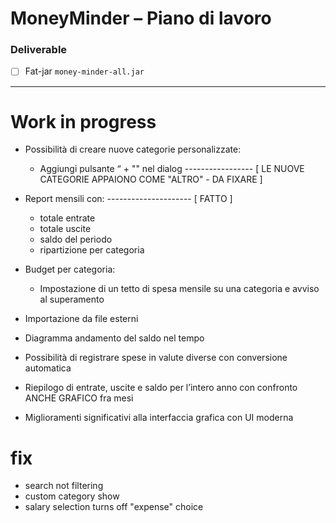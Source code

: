 # MoneyMinder – Piano di lavoro

### Deliverable
- [ ] Fat-jar `money-minder-all.jar`  

-------------------------------------

# Work in progress
- Possibilità di creare nuove categorie personalizzate:
    - Aggiungi pulsante “ + "" nel dialog ----------------- [ LE NUOVE CATEGORIE APPAIONO COME "ALTRO" - DA FIXARE ]

- Report mensili con: --------------------- [ FATTO ]
    - totale entrate
    - totale uscite
    - saldo del periodo
    - ripartizione per categoria

- Budget per categoria:
    - Impostazione di un tetto di spesa mensile su una categoria e avviso al superamento

- Importazione da file esterni

- Diagramma andamento del saldo nel tempo

- Possibilità di registrare spese in valute diverse con conversione automatica

- Riepilogo di entrate, uscite e saldo per l’intero anno con confronto ANCHE GRAFICO fra mesi

- Miglioramenti significativi alla interfaccia grafica con UI moderna

# fix

- search not filtering
- custom category show
- salary selection turns off "expense" choice